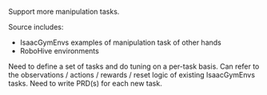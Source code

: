 Support more manipulation tasks.

Source includes:
- IsaacGymEnvs examples of manipulation task of other hands
- RoboHive environments

Need to define a set of tasks and do tuning on a per-task basis. Can refer to the observations / actions / rewards / reset logic of existing IsaacGymEnvs tasks. Need to write PRD(s) for each new task.
